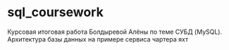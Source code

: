 # sql_coursework
Курсовая итоговая работа Болдыревой Алёны по теме СУБД (MySQL). Архитектура базы данных на примере сервиса чартера яхт
